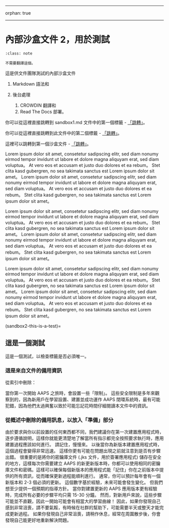 - - -
orphan: true
- - -

# 內部沙盒文件 2，用於測試

```{admonition} no need to translate this
:class: note

不需要翻譯這個。
```

這是供文件團隊測試的內部沙盒文件

1. Markdown 語法和

1. 後台處理
    1. CROWDIN 翻譯和
    2. Read The Docs 部署。

你可以從這裡直接跳轉到 sandbox1.md 文件中的第一個標籤 - [「跳轉」](../sandbox1.md#this-is-a-test)。

你可以從這裡直接跳轉到此文件中的第二個標籤 - [「跳轉」](../sandbox1.md#this-is-another-test)。

這裡可以跳轉到第一個沙盒文件 - [「跳轉」](../sandbox1.md)。

Lorem ipsum dolor sit amet, consetetur sadipscing elitr, sed diam nonumy eirmod tempor invidunt ut labore et dolore magna aliquyam erat, sed diam voluptua。 At vero eos et accusam et justo duo dolores et ea rebum。 Stet clita kasd gubergren, no sea takimata sanctus est Lorem ipsum dolor sit amet。 Lorem ipsum dolor sit amet, consetetur sadipscing elitr, sed diam nonumy eirmod tempor invidunt ut labore et dolore magna aliquyam erat, sed diam voluptua。 At vero eos et accusam et justo duo dolores et ea rebum。 Stet clita kasd gubergren, no sea takimata sanctus est Lorem ipsum dolor sit amet。

Lorem ipsum dolor sit amet, consetetur sadipscing elitr, sed diam nonumy eirmod tempor invidunt ut labore et dolore magna aliquyam erat, sed diam voluptua。 At vero eos et accusam et justo duo dolores et ea rebum。 Stet clita kasd gubergren, no sea takimata sanctus est Lorem ipsum dolor sit amet。 Lorem ipsum dolor sit amet, consetetur sadipscing elitr, sed diam nonumy eirmod tempor invidunt ut labore et dolore magna aliquyam erat, sed diam voluptua。 At vero eos et accusam et justo duo dolores et ea rebum。 Stet clita kasd gubergren, no sea takimata sanctus est Lorem ipsum dolor sit amet。

Lorem ipsum dolor sit amet, consetetur sadipscing elitr, sed diam nonumy eirmod tempor invidunt ut labore et dolore magna aliquyam erat, sed diam voluptua。 At vero eos et accusam et justo duo dolores et ea rebum。 Stet clita kasd gubergren, no sea takimata sanctus est Lorem ipsum dolor sit amet。 Lorem ipsum dolor sit amet, consetetur sadipscing elitr, sed diam nonumy eirmod tempor invidunt ut labore et dolore magna aliquyam erat, sed diam voluptua。 At vero eos et accusam et justo duo dolores et ea rebum。 Stet clita kasd gubergren, no sea takimata sanctus est Lorem ipsum dolor sit amet。

(sandbox2-this-is-a-test)=
## 這是一個測試

這是一個測試，以檢查標籤是否必須唯一。

### 這是來自文件的備用資訊

從索引中刪除：

當你第一次開始 AAPS 之旅時，會設置一些「限制」。 這些安全限制是多年來觀察到的，因為新用戶在學習設置、建置並成功運作 AAPS 閉環系統時，最有可能犯錯，因為他們太過興奮以致於可能忘記花時間仔細閱讀本文件中的資訊。


### 從概述中刪除的備用訊息，以放入「準備」部分

由於要求與你以前設置的任何東西都不同，我們建議你在第一次建置應用程式時，逐步遵循說明，這樣你就能更清楚地了解當所有指示都完全按照要求執行時，應用建置過程應該如何進行。 請記住，慢慢來。 以後當你為新版本建置應用程式時，這個過程會變得非常迅速。 這樣你更有可能在問題出現之前就注意到是否有步驟出錯。 很重要的是將你的密鑰庫文件 (.jks 文件，用於簽署應用程式) 儲存在安全的地方，這樣每次你需要建立 AAPS 的新更新版本時，你都可以使用相同的密鑰庫文件和密碼。這樣可以確保每個新版本的應用程式能「記住」你在之前版本中提供的所有資訊，從而確保更新過程能順利進行。 通常，你可以預計每年會有一個新版本和 2-3 個必須的更新。 這個數字基於經驗，未來可能會發生變化。 但我們想至少提供一個預期的指導方針。 當你對建置更新的 AAPS 應用版本更有經驗時，完成所有必要的步驟平均只需 15-30 分鐘。 然而，對新用戶來說，這些步驟可能並不直觀，因此一開始可能會有相當大的學習曲線！ 因此，如果你發現自己感到非常沮喪，請不要氣餒，有時候在社群的幫助下，可能需要半天或整天才能完成更新過程。 如果你發現自己非常沮喪，請稍作休息，經常在周圍散步後，你會發現自己能更好地重新解決問題。 
